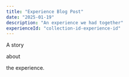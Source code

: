 ```yaml
---
title: "Experience Blog Post"
date: "2025-01-19"
description: "An experience we had together"
experienceId: "collection-id-experience-id"
---
```


A story

about

the experience.